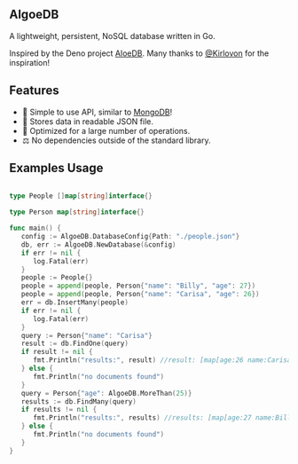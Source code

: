 ## AlgoeDB
A lightweight, persistent, NoSQL database written in Go. 

Inspired by the Deno project [AloeDB](https://github.com/Kirlovon/AloeDB). Many thanks to [@Kirlovon](https://github.com/Kirlovon) for the inspiration!

## Features
* 🎉 Simple to use API, similar to [MongoDB](https://www.mongodb.com/)!
* 📁 Stores data in readable JSON file.
* 🚀 Optimized for a large number of operations.
* ⚖  No dependencies outside of the standard library.

## Examples Usage

```go

type People []map[string]interface{}

type Person map[string]interface{}

func main() {
   config := AlgoeDB.DatabaseConfig{Path: "./people.json"}
   db, err := AlgoeDB.NewDatabase(&config)
   if err != nil {
   	  log.Fatal(err)
   }   
   people := People{}
   people = append(people, Person{"name": "Billy", "age": 27})
   people = append(people, Person{"name": "Carisa", "age": 26})   
   err = db.InsertMany(people)
   if err != nil {
   	  log.Fatal(err)
   }   
   query := Person{"name": "Carisa"}
   result := db.FindOne(query)   
   if result != nil {
   	  fmt.Println("results:", result) //result: [map[age:26 name:Carisa]]
   } else {
   	  fmt.Println("no documents found")
   }   
   query = Person{"age": AlgoeDB.MoreThan(25)}
   results := db.FindMany(query)   
   if results != nil {
   	  fmt.Println("results:", results) //results: [map[age:27 name:Billy] map[age:26 name:Carisa]]
   } else {
   	  fmt.Println("no documents found")
   }
}

```